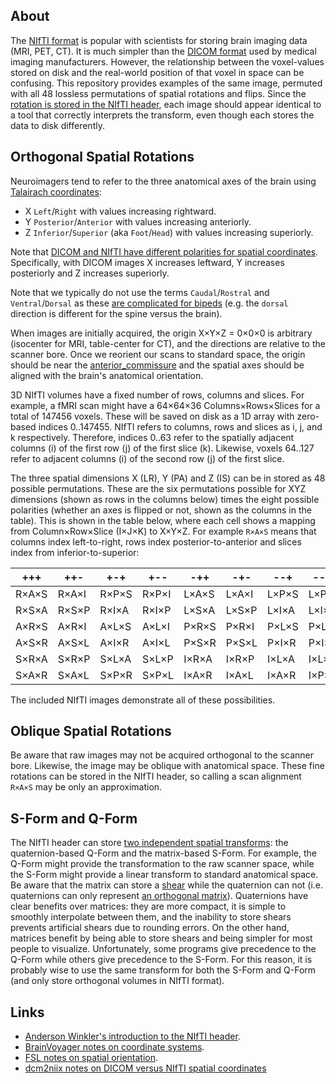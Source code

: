 ## About

The [NIfTI format](https://nifti.nimh.nih.gov) is popular with scientists for storing brain imaging data (MRI, PET, CT). It is much simpler than the [DICOM format](https://en.wikipedia.org/wiki/DICOM) used by medical imaging manufacturers. However, the relationship between the voxel-values stored on disk and the real-world position of that voxel in space can be confusing. This repository provides examples of the same image, permuted with all 48 lossless permutations of spatial rotations and flips. Since the [rotation is stored in the NIfTI header](https://brainder.org/2012/09/23/the-nifti-file-format/), each image should appear identical to a tool that correctly interprets the transform, even though each stores the data to disk differently.

## Orthogonal Spatial Rotations

Neuroimagers tend to refer to the three anatomical axes of the brain using [Talairach coordinates](https://en.wikipedia.org/wiki/Talairach_coordinates):

 - X `Left`/`Right` with values increasing rightward.
 - Y `Posterior`/`Anterior` with values increasing anteriorly.
 - Z `Inferior`/`Superior` (aka `Foot`/`Head`)  with values increasing superiorly.

Note that [DICOM and NIfTI have different polarities for spatial coordinates](https://www.nitrc.org/plugins/mwiki/index.php/dcm2nii:MainPage#Spatial_Coordinates). Specifically, with DICOM images X increases leftward, Y increases posteriorly and Z increases superiorly.

Note that we typically do not use the terms `Caudal`/`Rostral` and `Ventral`/`Dorsal` as these [are complicated for bipeds](https://en.wikipedia.org/wiki/Anatomical_terms_of_location) (e.g. the `dorsal` direction is different for the spine versus the brain).

When images are initially acquired, the origin X×Y×Z = 0×0×0 is arbitrary (isocenter for MRI, table-center for CT), and the directions are relative to the scanner bore. Once we reorient our scans to standard space, the origin should be near the [anterior_commissure](https://en.wikipedia.org/wiki/Anterior_commissure) and the spatial axes should be aligned with the brain's anatomical orientation.

3D NIfTI volumes have a fixed number of rows, columns and slices. For example, a fMRI scan might have a 64×64×36 Columns×Rows×Slices for a total of 147456 voxels. These will be saved on disk as a 1D array with zero-based indices 0..147455. NIfTI refers to columns, rows and slices as i, j, and k respectively. Therefore, indices 0..63 refer to the spatially adjacent columns (i) of the first row (j) of the first slice (k). Likewise, voxels 64..127 refer to adjacent columns (i) of the second row (j) of the first slice.

The three spatial dimensions X (LR), Y (PA) and Z (IS) can be in stored as 48 possible permutations. These are the six permutations possible for XYZ dimensions (shown as rows in the columns below) times the eight possible polarities (whether an axes is flipped or not, shown as the columns in the table). This is shown in the table below, where each cell shows a mapping from Column×Row×Slice (I×J×K) to X×Y×Z. For example `R×A×S` means that columns index left-to-right, rows index posterior-to-anterior and slices index from inferior-to-superior:
 
| +++   | ++-   | +-+   | +--   | -++   | -+-   | --+   | ---   |
| ----- | ----- | ----- | ------| ----- | ------| ------| ----- |
| R×A×S | R×A×I | R×P×S | R×P×I | L×A×S | L×A×I | L×P×S | L×P×I |
| R×S×A | R×S×P | R×I×A | R×I×P | L×S×A | L×S×P | L×I×A | L×I×P |
| A×R×S | A×R×I | A×L×S | A×L×I | P×R×S | P×R×I | P×L×S | P×L×I |
| A×S×R | A×S×L | A×I×R | A×I×L | P×S×R | P×S×L | P×I×R | P×I×L |
| S×R×A | S×R×P | S×L×A | S×L×P | I×R×A | I×R×P | I×L×A | I×L×P |
| S×A×R | S×A×L | S×P×R | S×P×L | I×A×R | I×A×L | I×A×R | I×P×L |

The included NIfTI images demonstrate all of these possibilities.

## Oblique Spatial Rotations

Be aware that raw images may not be acquired orthogonal to the scanner bore. Likewise, the image may be oblique with anatomical space. These fine rotations can be stored in the NIfTI header, so calling a scan alignment `R×A×S` may be only an approximation.

## S-Form and Q-Form

The NIfTI header can store [two independent spatial transforms](https://nifti.nimh.nih.gov/nifti-1/documentation/nifti1fields/nifti1fields_pages/qsform.html): the quaternion-based Q-Form and the matrix-based S-Form. For example, the Q-Form might provide the transformation to the raw scanner space, while the S-Form might provide a linear transform to standard anatomical space. Be aware that the matrix can store a [shear](https://discourse.itk.org/t/saving-non-orthogonal-volume-in-nifti-format/2760/21) while the quaternion can not (i.e. quaternions can only represent [an orthogonal matrix](https://en.wikipedia.org/wiki/Rotation_matrix)). Quaternions have clear benefits over matrices: they are more compact, it is simple to smoothly interpolate between them, and the inability to store shears prevents artificial shears due to rounding errors. On the other hand, matrices benefit by being able to store shears and being simpler for most people to visualize. Unfortunately, some programs give precedence to the Q-Form while others give precedence to the S-Form. For this reason, it is probably wise to use the same transform for both the S-Form and Q-Form (and only store orthogonal volumes in NIfTI format).

## Links

 - [Anderson Winkler's introduction to the NIfTI header](https://brainder.org/2012/09/23/the-nifti-file-format/).
 - [BrainVoyager notes on coordinate systems](https://www.brainvoyager.com/bv/doc/UsersGuide/CoordsAndTransforms/CoordinateSystems.html).
 - [FSL notes on spatial orientation](https://fsl.fmrib.ox.ac.uk/fsl/fslwiki/Orientation%20Explained).
 - [dcm2niix notes on DICOM versus NIfTI spatial coordinates](https://www.nitrc.org/plugins/mwiki/index.php/dcm2nii:MainPage#Spatial_Coordinates)





 
 

